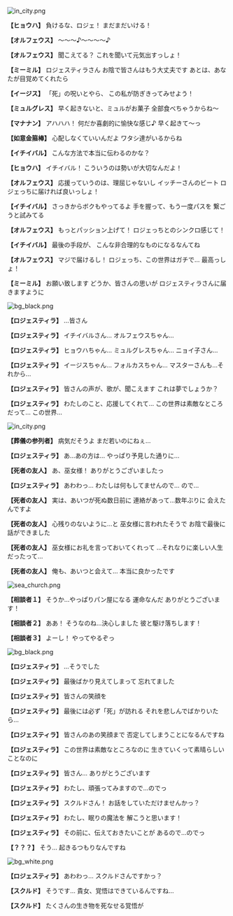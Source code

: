 
![in_city.png](../images/backgrounds/in_city.png)

**【ヒョウハ】**
負けるな、ロジェ！
まだまだいける！

**【オルフェウス】**
～～～♪～～～～♪

**【オルフェウス】**
聞こえてる？
これを聞いて元気出すっしょ！

**【ミーミル】**
ロジェスティラさん
お陰で皆さんはもう大丈夫です
あとは、あなたが目覚めてくれたら

**【イージス】**
「死」の呪いとやら、
この私が防ぎきってみせよう！

**【ミュルグレス】**
早く起きないと、ミュルがお菓子
全部食べちゃうからね～

**【マナナン】**
アハハハ！
何だか喜劇的に愉快な感じ♪
早く起きて～っ

**【如意金箍棒】**
心配しなくていいんだよ
ワタシ達がいるからね

**【イチイバル】**
こんな方法で本当に伝わるのかな？

**【ヒョウハ】**
イチイバル！
こういうのは勢いが大切なんだよ！

**【オルフェウス】**
応援っていうのは、理屈じゃないし
イッチーさんのビート
ロジェっちに届ければ良いっしょ！

**【イチイバル】**
さっきからボクもやってるよ
手を握って、もう一度パスを
繋ごうと試みてる

**【オルフェウス】**
もっとパッション上げて！
ロジェっちとのシンクロ感じて！

**【イチイバル】**
最後の手段が、
こんな非合理的なものになるなんてね

**【オルフェウス】**
マジで届けるし！
ロジェっち、この世界はガチで…
最高っしょ！

**【ミーミル】**
お願い致します
どうか、皆さんの思いが
ロジェスティラさんに届きますように

![bg_black.png](../images/backgrounds/bg_black.png)

**【ロジェスティラ】**
…皆さん

**【ロジェスティラ】**
イチイバルさん…
オルフェウスちゃん…

**【ロジェスティラ】**
ヒョウハちゃん…
ミュルグレスちゃん…
ニョイ子さん…

**【ロジェスティラ】**
イージスちゃん…
フォルカスちゃん…
マスターさんも…それから…

**【ロジェスティラ】**
皆さんの声が、歌が、聞こえます
これは夢でしょうか？

**【ロジェスティラ】**
わたしのこと、応援してくれて…
この世界は素敵なところだって…
この世界…

![in_city.png](../images/backgrounds/in_city.png)

**【葬儀の参列者】**
病気だそうよ
まだ若いのにねぇ…

**【ロジェスティラ】**
あ…あの方は…
やっぱり予見した通りに…

**【死者の友人】**
あ、巫女様！
ありがとうございましたっ

**【ロジェスティラ】**
あわわっ…
わたしは何もしてませんので…
ので…

**【死者の友人】**
実は、あいつが死ぬ数日前に
連絡があって…数年ぶりに
会えたんですよ

**【死者の友人】**
心残りのないように…と
巫女様に言われたそうで
お陰で最後に話ができました

**【死者の友人】**
巫女様にお礼を言っておいてくれって
…それなりに楽しい人生だったって…

**【死者の友人】**
俺も、あいつと会えて…
本当に良かったです

![sea_church.png](../images/backgrounds/sea_church.png)

**【相談者１】**
そうか…やっぱりパン屋になる
運命なんだ
ありがとうございます！

**【相談者２】**
ああ！
そうなのね…決心しました
彼と駆け落ちします！

**【相談者３】**
よーし！
やってやるぞっ

![bg_black.png](../images/backgrounds/bg_black.png)

**【ロジェスティラ】**
…そうでした

**【ロジェスティラ】**
最後ばかり見えてしまって
忘れてました

**【ロジェスティラ】**
皆さんの笑顔を

**【ロジェスティラ】**
最後には必ず「死」が訪れる
それを悲しんでばかりいたら…

**【ロジェスティラ】**
皆さんのあの笑顔まで
否定してしまうことになるんですね

**【ロジェスティラ】**
この世界は素敵なところなのに
生きていくって素晴らしいことなのに

**【ロジェスティラ】**
皆さん…
ありがとうございます

**【ロジェスティラ】**
わたし、頑張ってみますので…のでっ

**【ロジェスティラ】**
スクルドさん！
お話をしていただけませんかっ？

**【ロジェスティラ】**
わたし、眠りの魔法を
解こうと思います！

**【ロジェスティラ】**
その前に、伝えておきたいことが
あるので…のでっ

**【？？？】**
そう…
起きるつもりなんですね

![bg_white.png](../images/backgrounds/bg_white.png)

**【ロジェスティラ】**
あわわっ…
スクルドさんですかっ？

**【スクルド】**
そうです…
貴女、覚悟はできているんですね…

**【スクルド】**
たくさんの生き物を死なせる覚悟が
